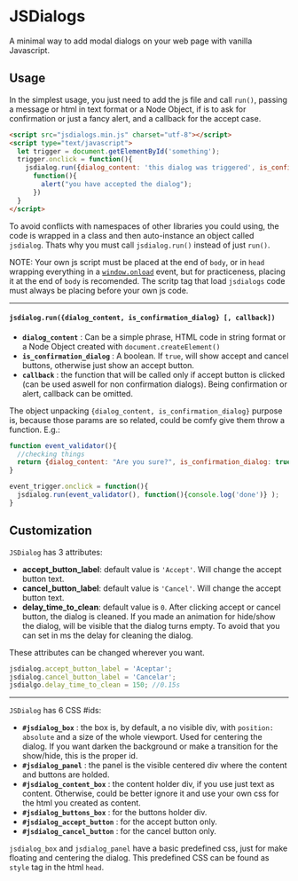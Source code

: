 # JSDialogs
A minimal way to add modal dialogs on your web page with vanilla Javascript.

## Usage

In the simplest usage, you just need to add the js file and call `run()`, passing a message or html in text format or a Node Object, if is to ask for confirmation or just a fancy alert, and a callback for the accept case.

```html
<script src="jsdialogs.min.js" charset="utf-8"></script>
<script type="text/javascript">
  let trigger = document.getElementById('something');
  trigger.onclick = function(){
    jsdialog.run({dialog_content: 'this dialog was triggered', is_confirmation_dialog: true}, 
      function(){
        alert("you have accepted the dialog");
      })
  }
</script>
```

To avoid conflicts with namespaces of other libraries you could using, the code is wrapped in a class and then auto-instance an object called `jsdialog`. Thats why you must call `jsdialog.run()` instead of just `run()`.

NOTE: Your own js script must be placed at the end of `body`, or in `head` wrapping everything in a [`window.onload`](https://developer.mozilla.org/es/docs/Web/API/GlobalEventHandlers/onload) event, but for practiceness, placing it at the end of `body` is recomended. The scritp tag that load `jsdialogs` code must always be placing before your own js code.

---

#### `jsdialog.run({dialog_content, is_confirmation_dialog} [, callback])`
- **`dialog_content`** : Can be a simple phrase, HTML code in string format or a Node Object created with `document.createElement()`
- **`is_confirmation_dialog`** : A boolean. If `true`, will show accept and cancel buttons, otherwise just show an accept button.
- **`callback`** : the function that will be called only if accept button is clicked (can be used aswell for non confirmation dialogs). Being confirmation or alert, callback can be omitted.
  
The object unpacking `{dialog_content, is_confirmation_dialog}` purpose is, because those params are so related, could be comfy give them throw a function. E.g.:

```javascript
function event_validator(){
  //checking things
  return {dialog_content: "Are you sure?", is_confirmation_dialog: true};
}

event_trigger.onclick = function(){
  jsdialog.run(event_validator(), function(){console.log('done')} );
}
```

## Customization

`JSDialog` has 3 attributes:
- **accept_button_label**: default value is `'Accept'`. Will change the accept button text.
- **cancel_button_label**:  default value is `'Cancel'`. Will change the accept button text.
- **delay_time_to_clean**: default value is `0`. After clicking accept or cancel button, the dialog is cleaned. If you made an animation for hide/show the dialog, will be visible that the dialog turns empty. To avoid that you can set in ms the delay for cleaning the dialog.

These attributes can be changed wherever you want.
```javascript
jsdialog.accept_button_label = 'Aceptar';
jsdialog.cancel_button_label = 'Cancelar';
jsdialgo.delay_time_to_clean = 150; //0.15s
```
---

`JSDialog` has 6 CSS #ids:
- **`#jsdialog_box`** : the box is, by default, a no visible div, with `position: absolute` and a size of the whole viewport. Used for centering the dialog. If you want darken the background or make a transition for the show/hide, this is the proper id.
- **`#jsdialog_panel`** : the panel is the visible centered div where the content and buttons are holded.
- **`#jsdialog_content_box`** : the content holder div, if you use just text as content. Otherwise, could be better ignore it and use your own css for the html you created as content.
- **`#jsdialog_buttons_box`** : for the buttons holder div.
- **`#jsdialog_accept_button`** : for the accept button only.
- **`#jsdialog_cancel_button`** : for the cancel button only.

`jsdialog_box` and `jsdialog_panel` have a basic predefined css, just for make floating and centering the dialog. This predefined CSS can be found as `style` tag in the html `head`.
